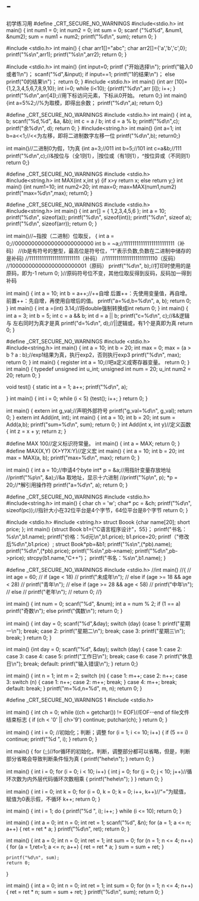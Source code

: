 # -
初学练习用
#define _CRT_SECURE_NO_WARNINGS
#include<stdio.h>
int main()
{
	int num1 = 0;
	int num2 = 0;
	int sum = 0;
	scanf ("%d%d", &num1, &num2);
	sum = num1 + num2;
	printf("%d\n", sum);
	return 0;
}

#include <stdio.h>
int main()
{
char arr1[]="abc";
char arr2[]={'a','b','c',0};
printf("%s\n",arr1);
printf("%s\n",arr2);
return 0;
}

#include <stdio.h>
int main()
{int input=0;
printf ("开始选择\n");
printf("输入0或者1\n")；
scanf("%d",&input);
if input==1;
printf("1的结果\n")；
else
printf("0的结果\n")；
return 0;
}
#include <stdio.h>
int main()
{int arr [10]={1,2,3,4,5,6,7,8,9,10};
int i=0;
while (i<10);
{printf("%d\n",arr [i]);
i++;
}
printf("%d\n",arr[4]);//用下标访问元素，下标从0开始。
return 0;}
int main()
{int a=5%2;//%为取模，即得出余数；
printf("%d\n",a);
return 0;}

#define _CRT_SECURE_NO_WARNINGS
#include <stdio.h>
int main()
{
	int a, b;
	scanf("%d,%d", &a, &b);
	int c = a / b;
	int d = a % b;
	printf("%d\n",c);
	printf("余%d\n", d);
	return 0;
}
#include<string.h>
int main()
{int a=1;
int b=a<<1;//<<为左移，即将二进制数字左移一位
printf("%d\n",b);
return0;}



int main()//二进制0为假，1为真
{int a=3;//011
int b=5;//101
int c=a&b;//111
printf("%d\n",c);//&按位与（全1则1），|按位或（有1则1），^按位异或（不同则1）
return 0;}

#define _CRT_SECURE_NO_WARNINGS
#include <stdio.h>
#include<string.h>
int MAX(int x,int y)
{if x>y
return x;
else return y;}
int main()
{int num1=10;
int num2=20;
int max=0;
max=MAX(num1,num2)
printf("max=%d\n",max);
return0;
}



#define _CRT_SECURE_NO_WARNINGS
#include <stdio.h>
#include<string.h>
int main()
{
	int arr[] = { 1,2,3,4,5,6 };
	int a = 10;
	printf("%d\n", sizeof(a));
	printf("%d\n", sizeof(int));
	printf("%d\n", sizeof a);
	printf("%d\n", sizeof(arr));
	return 0;
}

int main()//~指按（二进制）位取反，
{
	int a = 0;//000000000000000000000000
	int b = ~a;//111111111111111111111111（补码）
	//(b是有符号的整型，最高位是符号位，“1”表示负数,负数在二进制中储存的是补码)
	//111111111111111111111111（补码）
	//111111111111111111111110（反码）
	//100000000000000000000001（原码）
	printf("%d\n", b);//打印时使用的是原码，即为-1
	return 0;
}//原码符号位不变，其他位取反得到反码，反码加一得到补码

int main()
{
	int a = 10;
	int b = a++;//++自增    后置++：先使用变量值，再自增。    前置++：先自增，再使用自增后的值。
	printf("a=%d,b=%d\n", a, b);
	return 0;
}
int main()
{
	int a =(int) 3.14;//将double强制转换成int
	return 0;
}
int main()
{
	int a = 3;
	int b = 5;
	int c = a && b;
	int d = a || b;
	printf("c=%d\n", c);//&&逻辑与	左右同时为真才是真
	printf("d=%d\n", d);//||逻辑或，有1个是真即为真
	return 0;
}


#define _CRT_SECURE_NO_WARNINGS
#include <stdio.h>
#include<string.h>
int main()
{
	int a = 10;
	int b = 20;
	int max = 0;
	max = (a > b ? a : b);//exp1结果为真，执行exp2，否则执行exp3
	printf("%d\n", max);
	return 0;
}
int main()
{
	register int a = 10;//吧a定义成寄存器变量。
	return 0;
}
int main()
{
	typedef unsigned int u_int;
		unsigned int num = 20;
		u_int num2 = 20;
		return 0;
}

void test()
{
	static int a = 1;
	a++;
	printf("%d\n", a);

}
int main()
{
	int i = 0;
	while (i < 5)
	{test();
	i++;
	}
	return 0;
}

int main()
{
	extern int g_val;//声明外部符号
	printf("g_val=%d\n", g_val);
	return 0;
}
extern int Add(int, int);
int main()
{
	int a = 10;
	int b = 20;
	int sum = Add(a,b);
	printf("sum=%d\n", sum);
	return 0;
}
 int Add(int x, int y)//定义函数
{
	int z = x + y;
	return z;
}
 
#define MAX 100//定义标识符常量。
int main()
{
	int a = MAX;
	return 0;
}
#define MAX(X,Y) (X>Y?X:Y)//定义宏
int main()
{
	int a = 10;
	int b = 20;
	int max = MAX(a, b);
	printf("max=%d\n", max);
	return 0;
}


int main()
{
	int a = 10;//申请4个byte
	int* p = &a;//用指针变量存放地址
	//printf("%p\n", &a);//&a 取地址，显示十六进制
	//printf("%p\n", p);
	*p = 20;//*解引用操作符
	printf("a=%d\n", a);
	return 0;
}

#define _CRT_SECURE_NO_WARNINGS
#include <stdio.h>
#include<string.h>
int main()
{
	char ch = 'w';
	char* pc = &ch;
	printf("%d\n", sizeof(pc));//指针大小在32位平台是4个字节，64位平台是8个字节
	return 0;
}

#include <stdio.h>
#include <string.h>
struct Boook
{char name[20];
short price;
};
int main()
{struct Book b1={"C语言程序设计"，55}；
printf("书名：%s\n",b1.name);
printf("价格：%d元\n",b1.price);
b1.price=20;
printf（"修改后%d\n",b1.price）;
struct Book*pb=&b1;
printf("%s\n",(*pb).name);
printf("%d\n",(*pb).price);
printf("%s\n",pb->name);
printf("%d\n",pb->price);
strcpy(b1.name,"C++")；
printf("书名：%s\n",b1.name);
}


#define _CRT_SECURE_NO_WARNINGS
#include <stdio.h>
//int main()
//{
//	int age = 60;
//	if (age < 18)
//		printf("未成年\n");
//	else if (age >= 18 && age < 28)
//		printf("青年\n");
//	else if (age >= 28 && age < 58)
//		printf("中年\n");
//	else
//		printf("老年\n");
//	return 0;
//}

int main()
{
	int num = 0;
	scanf("%d", &num);
	int a = num % 2;
	if (1 == a)
		printf("奇数\n");
	else
		printf("偶数\n");
	return 0;
}


int main()
{
int day = 0;
scanf("%d",&day);
switch (day)
{case 1:
	printf("星期一\n");
	break;
case 2:
	printf("星期二\n");
	break;
case 3:
	printf("星期三\n");
	break;
}
	return 0;
}

int main()
{int day = 0;
	scanf("%d", &day);
	switch (day)
	{
	case 1:
	case 2:
	case 3:
	case 4:
	case 5:
		printf("工作日\n");
		break;
	case 6:
	case 7:
		printf("休息日\n");
		break;
	default:
		printf("输入错误\n");
	}
	return 0;}
	

	
int main()
{
	int n = 1;
	int m = 2;
	switch (n) 
	{
	case 1:
		m++;
	case 2:
		n++;
	case 3:
		switch (n)
		{
		case 1:
			n++;
		case 2:
			m++;
			break;
		}
	case 4:
		m++;
		break;
	default:
		break;
	}
	printf("m=%d,n=%d", m, n);
	return 0;
}
	
#define _CRT_SECURE_NO_WARNINGS 1
#include <stdio.h>

int main()
{
	int ch = 0;
	while ((ch = getchar()) != EOF)//EOF--end of file文件结束标志
	{
		if (ch < '0' || ch>'9')
			continue;
		putchar(ch);
	}
	return 0;
}

int main()
{
	int i = 0;
	//初始化；判断；调整
	for (i = 1; i <= 10; i++)
	{
		if (5 == i)
			continue;
		printf("%d ", i);
	}
	return 0;
}

int main()
{
	for (;;)//for循环的初始化，判断，调整部分都可以省略，但是，判断部分省略会导致判断条件恒为真
	{
		printf("hehe\n");
	}
	return 0;
}

int main()
{
	int i = 0;
	for (i = 0; i < 10; i++)
	{
		int j = 0;
		for (j = 0; j < 10; j++)//循环次数为内外层代码循环次数相乘
		{
			printf("hehe\n");
		}
	}
	return 0;
}

int main()
{
	int i = 0;
	int k = 0;
	for (i = 0, k = 0; k = 0; i++, k++)//“=”为赋值，赋值为0表示假，不循环
		k++;
	return 0;
}

int main()
{
	int i = 1;
	do 
	{
		printf("%d ", i);
		i++;
	}
	while (i <= 10);
	return 0;
}

int main()
{
	int a = 0;
	int n = 0;
	int ret = 1;
	scanf("%d", &n);
	for (a = 1; a <= n; a++)
	{
		ret = ret * a;
	}
	printf("%d\n", ret);
	return 0;
}


int main()
{
	int a = 0;
	int n = 0;
	int ret = 1;
	int sum = 0;
	for (n = 1; n <= 4; n++)
	{
		for (a = 1,ret=1; a <= n; a++)
		{
			ret = ret * a;
		}
		sum = sum + ret;
	}
	
	printf("%d\n", sum);
	return 0;
}


int main()
{
	int a = 0;
	int n = 0;
	int ret = 1;
	int sum = 0;
	for (n = 1; n <= 4; n++)
	{
		ret = ret * n;
		sum = sum + ret;
	}
	printf("%d\n", sum);
	return 0;
}
